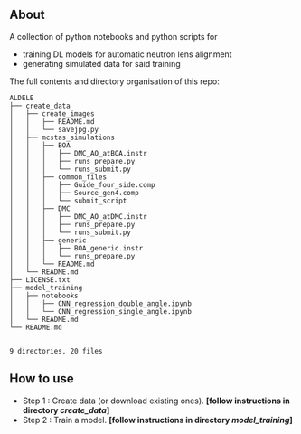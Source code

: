 ## About
A collection of python notebooks and python scripts for
  + training DL models for automatic neutron lens alignment
  + generating simulated data for said training
  
The full contents and directory organisation of this repo:

```
ALDELE
├── create_data
│   ├── create_images
│   │   ├── README.md
│   │   └── savejpg.py
│   ├── mcstas_simulations
│   │   ├── BOA
│   │   │   ├── DMC_AO_atBOA.instr
│   │   │   ├── runs_prepare.py
│   │   │   └── runs_submit.py
│   │   ├── common_files
│   │   │   ├── Guide_four_side.comp
│   │   │   ├── Source_gen4.comp
│   │   │   └── submit_script
│   │   ├── DMC
│   │   │   ├── DMC_AO_atDMC.instr
│   │   │   ├── runs_prepare.py
│   │   │   └── runs_submit.py
│   │   ├── generic
│   │   │   ├── BOA_generic.instr
│   │   │   └── runs_prepare.py
│   │   └── README.md
│   └── README.md
├── LICENSE.txt
├── model_training
│   ├── notebooks
│   │   ├── CNN_regression_double_angle.ipynb
│   │   └── CNN_regression_single_angle.ipynb
│   └── README.md
└── README.md


9 directories, 20 files

```

## How to use

+ Step 1 : Create data (or download existing ones). **[follow instructions in directory _create_data_]**
+ Step 2 : Train a model. **[follow instructions in directory _model_training_]**
